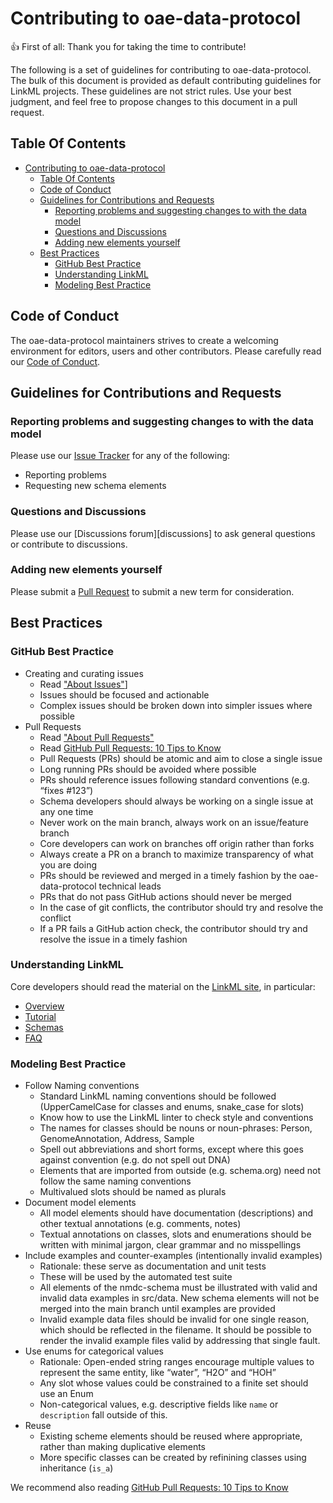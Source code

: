 # Contributing to oae-data-protocol

:+1: First of all: Thank you for taking the time to contribute!

The following is a set of guidelines for contributing to
oae-data-protocol. The bulk of this document is provided as default
contributing guidelines for LinkML projects. These guidelines are not strict rules.
Use your best judgment, and feel free to propose changes to this document
in a pull request.

## Table Of Contents

- [Contributing to oae-data-protocol](#contributing-to-oae-data-protocol)
  - [Table Of Contents](#table-of-contents)
  - [Code of Conduct](#code-of-conduct)
  - [Guidelines for Contributions and Requests](#guidelines-for-contributions-and-requests)
    - [Reporting problems and suggesting changes to with the data model](#reporting-problems-and-suggesting-changes-to-with-the-data-model)
    - [Questions and Discussions](#questions-and-discussions)
    - [Adding new elements yourself](#adding-new-elements-yourself)
  - [Best Practices](#best-practices)
    - [GitHub Best Practice](#github-best-practice)
    - [Understanding LinkML](#understanding-linkml)
    - [Modeling Best Practice](#modeling-best-practice)

<a id="code-of-conduct"></a>

## Code of Conduct

The oae-data-protocol maintainers strives to create a
welcoming environment for editors, users and other contributors.
Please carefully read our [Code of Conduct](CODE_OF_CONDUCT.md).

<a id="contributions"></a>

## Guidelines for Contributions and Requests

<a id="reporting-issues"></a>

### Reporting problems and suggesting changes to with the data model

Please use our [Issue Tracker][issues] for any of the following:

- Reporting problems
- Requesting new schema elements

<a id="questions-and-discussions"></a>

### Questions and Discussions

Please use our [Discussions forum][discussions] to ask general questions or contribute to discussions.

<a id="adding-elements"></a>

### Adding new elements yourself

Please submit a [Pull Request][pulls] to submit a new term for consideration.

<a id="best-practices"></a>

## Best Practices

<a id="great-issues"></a>

### GitHub Best Practice

- Creating and curating issues
  - Read ["About Issues"][about-issues]]
  - Issues should be focused and actionable
  - Complex issues should be broken down into simpler issues where possible
- Pull Requests
  - Read ["About Pull Requests"][about-pulls]
  - Read [GitHub Pull Requests: 10 Tips to Know](https://blog.mergify.com/github-pull-requests-10-tips-to-know/)
  - Pull Requests (PRs) should be atomic and aim to close a single issue
  - Long running PRs should be avoided where possible
  - PRs should reference issues following standard conventions (e.g. “fixes #123”)
  - Schema developers should always be working on a single issue at any one time
  - Never work on the main branch, always work on an issue/feature branch
  - Core developers can work on branches off origin rather than forks
  - Always create a PR on a branch to maximize transparency of what you are doing
  - PRs should be reviewed and merged in a timely fashion by the oae-data-protocol technical leads
  - PRs that do not pass GitHub actions should never be merged
  - In the case of git conflicts, the contributor should try and resolve the conflict
  - If a PR fails a GitHub action check, the contributor should try and resolve the issue in a timely fashion

### Understanding LinkML

Core developers should read the material on the [LinkML site](https://linkml.io/linkml), in particular:

- [Overview](https://linkml.io/linkml/intro/overview.html)
- [Tutorial](https://linkml.io/linkml/intro/tutorial.html)
- [Schemas](https://linkml.io/linkml/schemas/index.html)
- [FAQ](https://linkml.io/linkml/faq/index.html)

### Modeling Best Practice

- Follow Naming conventions
  - Standard LinkML naming conventions should be followed (UpperCamelCase for classes and enums, snake_case for slots)
  - Know how to use the LinkML linter to check style and conventions
  - The names for classes should be nouns or noun-phrases: Person, GenomeAnnotation, Address, Sample
  - Spell out abbreviations and short forms, except where this goes against convention (e.g. do not spell out DNA)
  - Elements that are imported from outside (e.g. schema.org) need not follow the same naming conventions
  - Multivalued slots should be named as plurals
- Document model elements
  - All model elements should have documentation (descriptions) and other textual annotations (e.g. comments, notes)
  - Textual annotations on classes, slots and enumerations should be written with minimal jargon, clear grammar and no misspellings
- Include examples and counter-examples (intentionally invalid examples)
  - Rationale: these serve as documentation and unit tests
  - These will be used by the automated test suite
  - All elements of the nmdc-schema must be illustrated with valid and invalid data examples in src/data. New schema elements will not be merged into the main branch until examples are provided
  - Invalid example data files should be invalid for one single reason, which should be reflected in the filename. It should be possible to render the invalid example files valid by addressing that single fault.
- Use enums for categorical values
  - Rationale: Open-ended string ranges encourage multiple values to represent the same entity, like “water”, “H2O” and “HOH”
  - Any slot whose values could be constrained to a finite set should use an Enum
  - Non-categorical values, e.g. descriptive fields like `name` or `description` fall outside of this.
- Reuse
  - Existing scheme elements should be reused where appropriate, rather than making duplicative elements
  - More specific classes can be created by refinining classes using inheritance (`is_a`)

[about-branches]: https://docs.github.com/en/pull-requests/collaborating-with-pull-requests/proposing-changes-to-your-work-with-pull-requests/about-branches
[about-issues]: https://docs.github.com/en/issues/tracking-your-work-with-issues/about-issues
[about-pulls]: https://docs.github.com/en/pull-requests/collaborating-with-pull-requests/proposing-changes-to-your-work-with-pull-requests/about-pull-requests
[issues]: https://github.com/clevinson/oae-data-protocol/issues/
[pulls]: https://github.com/clevinson/oae-data-protocol/pulls/

We recommend also reading [GitHub Pull Requests: 10 Tips to Know](https://blog.mergify.com/github-pull-requests-10-tips-to-know/)
